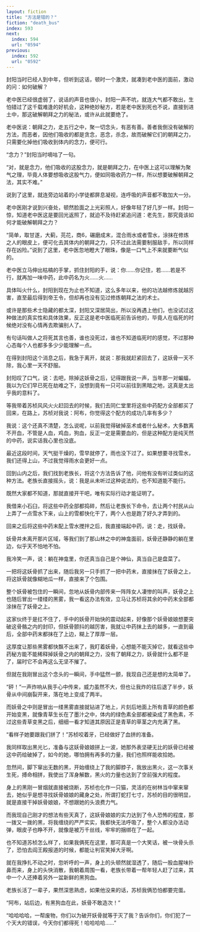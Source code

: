 ```yaml
---
layout: fiction
title: "方法是错的？"
fiction: "death_bus"
index: 593
next:
  index: 594
  url: "0594"
previous:
  index: 592
  url: "0592"
---
```

封阳当时已经人到中年，但听到这话，顿时一个激灵，就凑到老中医的面前，激动的问：如何破解？

老中医已经很虚弱了，说话的声音也很小，封阳一声不吭，就连大气都不敢出，生怕错过了这千载难逢的好机会，这种绝妙秘方，若是老中医到死也不说，直接到进土中，那这破解朝拜之力的秘法，或许从此就要绝了。

老中医说：朝拜之力，走五行之中，聚一切念头，有恶有善。善者我倒没有破解的方法，而恶者，因他们吸收的都是贪念，恶念，杀念，故而破解它们的朝拜之力，只需要化掉他们吸收到体内的念力，便可行。

“念力？”封阳当时嘀咕了一句。

“对，就是念力，他们吸收的这股念力，就是朝拜之力，在中医上这可以理解为聚气之理，毕竟人体要想吸收这股气力，便如同吸收药力一样，所以想要破解朝拜之法，其实不难。”

说到了这里，就连旁边站着的小学徒都屏息凝视，连呼吸的声音都不敢加大一分。

老中医刚才说到兴奋处，顿然脸面之上光彩照人，好像年轻了好几岁一样。封阳一惊，知道老中医这是要回光返照了，就迫不及待赶紧追问道：老先生，那究竟该如何才能破解朝拜之力？

“简单，取甘遂，大蓟，芫花，商6，碾磨成末，混合雨水或者雪水，涂抹在修炼之人的眼皮上，便可化去其体内的朝拜之力，只不过此法需要制服敌手，所以同样存在凶险。”说到了这里，老中医忽地瞪大了眼珠，像是一口气上不来就要断气似的。

老中医立马伸出枯槁的手掌，抓住封阳的手，说：你……你记住，若……若是不行，就再加一味中药，此中药名为火……火……

具体叫火什么，封阳到现在为止也不知道，这么多年以来，他的功法越修炼就越厉害，直至最后得到帝王令，但却再也没有见过修炼朝拜之法的术士。

或许是那些术士隐藏的都太深，封阳又深居简出，所以没再遇上他们，也没试过这种做法的真实性和具体效果，反正这是老中医临死前告诉他的，毕竟人在临死的时候绝对没有心情再去欺骗别人了。

有句话叫做人之将死其言也善，谁也没死过，谁也不知道临死时的感觉，不过那种心态每个人也都多多少少能理解一点。

在得到封阳这个消息之后，我急于离开，就说：那我就赶紧回去了，这妖骨一天不除，我心里一天不舒服。

封阳叹了口气，说：去吧，除掉这妖骨之后，记得跟我说一声，当年那一对蝙蝠，我以为它们早已死在劫难之下，没想到竟有一只可以前往到黑暗之地，这真是太出乎我的意料了。

等我带着苏桢风风火火赶回去的时候，我们去同仁堂里将这些中药配方全部都买了回来，在路上，苏桢对我说：阿布，你觉得这个配方的成功几率有多少？

我说：这个还真不清楚，怎么说呢，以前我觉得破掉巫术或者什么秘术，大多数离不开血，不管是人血，鸡血，狗血，反正一定是需要血的，但是这种配方是纯天然的中药，说实话我心里也没底。

最近这段时间，天气挺干燥的，雪早就停了，雨也没下过了。如果想要寻找雪水，我们还得上山，不过我觉得雨水会更好一点。

回到山内之后，我们找到老族长，将这个方法告诉了他，问他有没有听过类似的这种方法。老族长直接摇头，说：我是从未听过这种说法的，也不知道能不能行。

既然大家都不知道，那就直接开干吧，唯有实际行动才能证明了。

我借来小石臼，将这些中药全部都捣碎，然后让老族长下命令，去让两个村民从山上弄了一点雪水下来，山上的雪都快化干了，两个人也是跑了好久才弄到的。

回来之后将这些中药末配上雪水搅拌之后，我直接端起中药，说：走，找妖骨。

妖骨并未离开那片区域，等我们到了那山林之中的神龛面前，妖骨还静静的躺在里边，似乎天不怕地不怕。

我冷笑一声，说：躺在神龛里，你还真当自己是个神仙，真当自己是盘菜了。

一把将这妖骨抓了出来，随后我另一只手抓了一把中药末，直接抹在了妖骨之上，将这妖骨就像糊地瓜一样，直接来了个包围。

整个妖骨被包住的一瞬间，忽地从妖骨内部传来一阵阵女人凄惨的叫声，妖骨之上也随后冒出一缕缕的黑雾，我一看这办法有效，立马让苏桢将其余的中药末全部都涂抹在了妖骨之上。

这家伙终于是扛不住了，手中的妖骨开始快的震动起来，好像那个妖骨娘娘想要突破这骨骼之内的封印，但妖骨颤抖的越厉害，我就让中药抹上去的越多，一直到最后，全部中药末都抹在了上边，糊上了厚厚一层。

这厚度让那些黑雾都快飘不出来了，我盯着妖骨，心想能不能灭掉它，就看这些中药秘方能不能稀释掉妖骨之内的朝拜之力，没有了朝拜之力，妖骨就什么都不是了，届时它不会再这么无坚不摧了。

但就在我刚冒出这个念头的一瞬间，手中猛然一颤，我现自己还是想的太简单了。

“砰！”一声炸响从我手心中传来，威力虽然不大，但也让我炸的往后退了半步，妖骨从中间崩裂开来，落在地上变成了两半。

而妖骨之中则是冒出一缕黑雾直接就钻进了地上，片刻后地面上所有青草的颜色都开始变黑，就像青草生长在了墨汁之中，体内的绿色素全部都被染成了黑色素，不过这些青草变黑之后，细细一看才知道其原因正是青草的草茎之内充满了黑。

“看样子她要跟我们拼了！”苏桢咬着牙，已经做好了血拼的准备。

我同样取出黑光匕，准备与这妖骨娘娘拼上一波，她那外表坚硬无比的妖骨已经被这中药给破掉了，如今的她，哪怕拥有再多的力量，我们也照样能收拾她。

忽然间，脚下窜出无数的黑，开始缠绕上了我的脚脖子，我放出黑火，这一次事关生死，搏命相拼，我使出了浑身解数，黑火的力量也达到了空前强大的程度。

身上的黑刚一冒烟就直接被烧断，苏桢也化作一只猫，灵活的在树林当中窜来窜去，她似乎是想寻找妖骨娘娘的藏身之处，所谓打蛇打七寸，苏桢的目的很明显，就是直接干掉妖骨娘娘，不想跟她的头浪费力气。

而我现自己刚才的想法有些天真了，这妖骨娘娘的实力达到了令人恐怖的程度，那一拨又一拨的黑，将我缠绕的严严实实，我都快无法呼吸了，整个人都没办法动弹，眼皮子也睁不开，就像是被万千丝线，牢牢的捆绑在了一起。

也不知道苏桢怎么样了，如果我俩死在这里，那可真是一个大笑话，被一块骨头杀了，恐怕去阎王殿报道的时候，都能让判官笑掉大牙啊。

就在我挣扎不动之时，忽听呼的一声，身上的头顿然就湿透了，随后一股血腥味扑鼻而来，身上的头快消散，我朝着周围一看，老族长带着一帮年轻人赶了过来，其中一个人还捧着另外一盆新鲜的黑狗血。

老族长活了一辈子，果然深思熟虑，如果他没来的话，苏桢我俩恐怕都要完蛋。

“阿布，站后边，有黑狗血在此，妖骨不敢造次！”

“哈哈哈哈，一帮废物，你们以为破开妖骨就等于灭了我？告诉你们，你们犯了一个天大的错误，今天你们都得死！哈哈哈哈……”